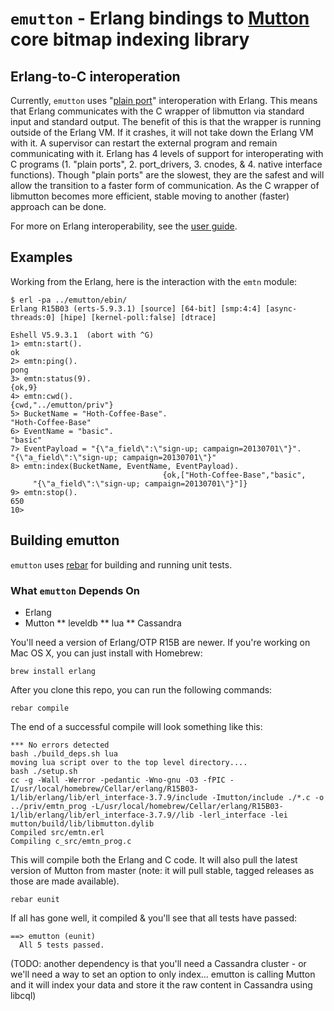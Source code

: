 # `emutton` - Erlang bindings to [Mutton](https://github.com/project-z/mutton) core bitmap indexing library

## Erlang-to-C interoperation

Currently, `emutton` uses "[plain port](http://www.erlang.org/doc/tutorial/c_port.html)" interoperation with Erlang.  This means that Erlang communicates with the C wrapper of libmutton via standard input and standard output.  The benefit of this is that the wrapper is running outside of the Erlang VM. If it crashes, it will not take down the Erlang VM with it.  A supervisor can restart the external program and remain communicating with it.  Erlang has 4 levels of support for interoperating with C programs (1. "plain ports", 2. port_drivers, 3. cnodes, & 4. native interface functions).  Though "plain ports" are the slowest, they are the safest and will allow the transition to a faster form of communication.  As the C wrapper of libmutton becomes more efficient, stable moving to another (faster) approach can be done.

For more on Erlang interoperability, see the [user guide](http://www.erlang.org/doc/tutorial/users_guide.html).

## Examples

Working from the Erlang, here is the interaction with the ```emtn``` module:

```
$ erl -pa ../emutton/ebin/
Erlang R15B03 (erts-5.9.3.1) [source] [64-bit] [smp:4:4] [async-threads:0] [hipe] [kernel-poll:false] [dtrace]

Eshell V5.9.3.1  (abort with ^G)
1> emtn:start().
ok
2> emtn:ping().
pong
3> emtn:status(9).
{ok,9}
4> emtn:cwd().
{cwd,"../emutton/priv"}
5> BucketName = "Hoth-Coffee-Base".
"Hoth-Coffee-Base"
6> EventName = "basic".
"basic"
7> EventPayload = "{\"a_field\":\"sign-up; campaign=20130701\"}".
"{\"a_field\":\"sign-up; campaign=20130701\"}"
8> emtn:index(BucketName, EventName, EventPayload).
                                  {ok,["Hoth-Coffee-Base","basic",
     "{\"a_field\":\"sign-up; campaign=20130701\"}"]}
9> emtn:stop().
650
10>
```

## Building emutton

`emutton` uses [rebar](https://github.com/basho/rebar) for building and running unit tests.

### What `emutton` Depends On

* Erlang
* Mutton
** leveldb
** lua
** Cassandra

You'll need a version of Erlang/OTP R15B are newer.  If you're working on Mac OS X, you can just install with Homebrew:

```
brew install erlang
```

After you clone this repo, you can run the following commands:

```
rebar compile
```

The end of a successful compile will look something like this:

```
*** No errors detected
bash ./build_deps.sh lua
moving lua script over to the top level directory....
bash ./setup.sh
cc -g -Wall -Werror -pedantic -Wno-gnu -O3 -fPIC -I/usr/local/homebrew/Cellar/erlang/R15B03-1/lib/erlang/lib/erl_interface-3.7.9/include -Imutton/include ./*.c -o ../priv/emtn_prog -L/usr/local/homebrew/Cellar/erlang/R15B03-1/lib/erlang/lib/erl_interface-3.7.9//lib -lerl_interface -lei mutton/build/lib/libmutton.dylib
Compiled src/emtn.erl
Compiling c_src/emtn_prog.c
```

This will compile both the Erlang and C code.  It will also pull the latest version of Mutton from master (note: it will pull stable, tagged releases as those are made available).

```
rebar eunit
```

If all has gone well, it compiled & you'll see that all tests have passed:

```
==> emutton (eunit)
  All 5 tests passed.
```

(TODO: another dependency is that you'll need a Cassandra cluster - or we'll need a way to set an option to only index... emutton is calling Mutton and it will index your data and store it the raw content in Cassandra using libcql)

